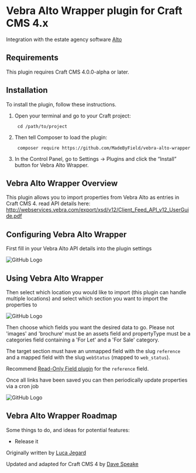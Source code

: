 # Vebra Alto Wrapper plugin for Craft CMS 4.x

Integration with the estate agency software [Alto](https://altosoftware.co.uk)

## Requirements

This plugin requires Craft CMS 4.0.0-alpha or later.

## Installation

To install the plugin, follow these instructions.

1. Open your terminal and go to your Craft project:

        cd /path/to/project

2. Then tell Composer to load the plugin:

        composer require https://github.com/MadeByField/vebra-alto-wrapper

3. In the Control Panel, go to Settings → Plugins and click the “Install” button for Vebra Alto Wrapper.

## Vebra Alto Wrapper Overview

This plugin allows you to import properties from Vebra Alto as entries in Craft CMS 4.
read API details here: http://webservices.vebra.com/export/xsd/v12/Client_Feed_API_v12_UserGuide.pdf

## Configuring Vebra Alto Wrapper

First fill in your Vebra Alto API details into the plugin settings

![GitHub Logo](/resources/img/step1.jpg)

## Using Vebra Alto Wrapper

Then select which location you would like to import (this plugin can handle multiple locations) and select which section you want to import the properties to

![GitHub Logo](/resources/img/step2.jpg)

Then choose which fields you want the desired data to go. Please not 'images' and 'brochure' must be an assets field and propertyType must be a categories field containing a 'For Let' and a 'For Sale' category.

The target section must have an unmapped field with the slug `reference` and a mapped field with the slug `webStatus` (mapped to `web_status`).

Recommend [Read-Only Field plugin](https://plugins.craftcms.com/read-only?craft4) for the `reference` field.

Once all links have been saved you can then periodically update properties via a cron job

![GitHub Logo](/resources/img/step3.jpg)

## Vebra Alto Wrapper Roadmap

Some things to do, and ideas for potential features:

* Release it

Originally written by [Luca Jegard](https://github.com/Jegard)

Updated and adapted for Craft CMS 4 by [Dave Speake](https://github.com/MadeByField)